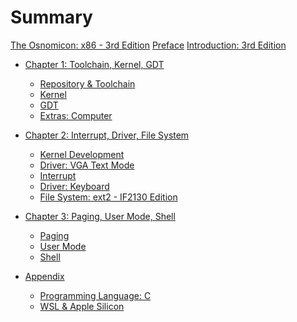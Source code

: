 # Summary

[The Osnomicon: x86 - 3rd Edition](./title_page.md)
[Preface](./preface.md)
[Introduction: 3rd Edition](./introduction.md)

- [Chapter 1: Toolchain, Kernel, GDT](./chapter_1.md)
    - [Repository & Toolchain]()
    - [Kernel]()
    - [GDT]()
    - [Extras: Computer]()

- [Chapter 2: Interrupt, Driver, File System]()
    - [Kernel Development]()
    - [Driver: VGA Text Mode]()
    - [Interrupt]()
    - [Driver: Keyboard]()
    - [File System: ext2 - IF2130 Edition]()

- [Chapter 3: Paging, User Mode, Shell]()
    - [Paging]()
    - [User Mode]()
    - [Shell]()

- [Appendix]()
    - [Programming Language: C]() <!-- Safety, stack & heap -->
    - [WSL & Apple Silicon]()
